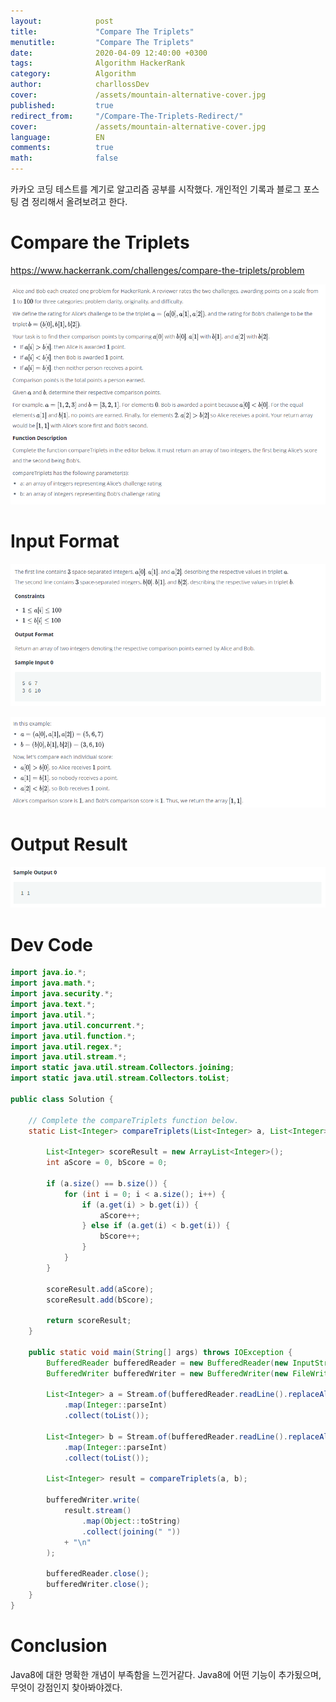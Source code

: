 ```yaml
---
layout:            post
title:             "Compare The Triplets"
menutitle:         "Compare The Triplets"
date:              2020-04-09 12:40:00 +0300
tags:              Algorithm HackerRank
category:          Algorithm
author:            charllossDev
cover:             /assets/mountain-alternative-cover.jpg
published:         true
redirect_from:     "/Compare-The-Triplets-Redirect/"
cover:             /assets/mountain-alternative-cover.jpg
language:          EN
comments:          true
math:			   false
---
```

카카오 코딩 테스트를 계기로 알고리즘 공부를 시작했다.
개인적인 기록과 블로그 포스팅 겸 정리해서 올려보려고 한다.

# Compare the Triplets
https://www.hackerrank.com/challenges/compare-the-triplets/problem

![](../assets/algorithm/Compare-The-Triplets-94405df5.png)


# Input Format
![](../assets/algorithm/Compare-The-Triplets-47c7fc7d.png)

![](../assets/algorithm/Compare-The-Triplets-b3184479.png)

# Output Result
![](../assets/algorithm/Compare-The-Triplets-c7b5f1d4.png)


# Dev Code

```Java
import java.io.*;
import java.math.*;
import java.security.*;
import java.text.*;
import java.util.*;
import java.util.concurrent.*;
import java.util.function.*;
import java.util.regex.*;
import java.util.stream.*;
import static java.util.stream.Collectors.joining;
import static java.util.stream.Collectors.toList;

public class Solution {

    // Complete the compareTriplets function below.
    static List<Integer> compareTriplets(List<Integer> a, List<Integer> b) {

        List<Integer> scoreResult = new ArrayList<Integer>();
        int aScore = 0, bScore = 0;

        if (a.size() == b.size()) {
            for (int i = 0; i < a.size(); i++) {
                if (a.get(i) > b.get(i)) {
                    aScore++;
                } else if (a.get(i) < b.get(i)) {
                    bScore++;
                }
            }
        }

        scoreResult.add(aScore);
        scoreResult.add(bScore);

        return scoreResult;
    }

    public static void main(String[] args) throws IOException {
        BufferedReader bufferedReader = new BufferedReader(new InputStreamReader(System.in));
        BufferedWriter bufferedWriter = new BufferedWriter(new FileWriter(System.getenv("OUTPUT_PATH")));

        List<Integer> a = Stream.of(bufferedReader.readLine().replaceAll("\\s+$", "").split(" "))
            .map(Integer::parseInt)
            .collect(toList());

        List<Integer> b = Stream.of(bufferedReader.readLine().replaceAll("\\s+$", "").split(" "))
            .map(Integer::parseInt)
            .collect(toList());

        List<Integer> result = compareTriplets(a, b);

        bufferedWriter.write(
            result.stream()
                .map(Object::toString)
                .collect(joining(" "))
            + "\n"
        );

        bufferedReader.close();
        bufferedWriter.close();
    }
}

```

# Conclusion
Java8에 대한 명확한 개념이 부족함을 느낀거같다.
Java8에 어떤 기능이 추가됬으며, 무엇이 강점인지 찾아봐야겠다.
